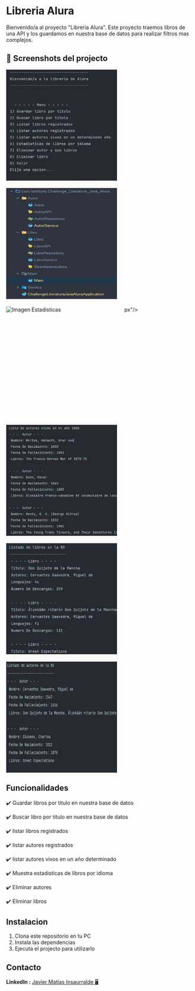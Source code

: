 # Libreria Alura 

Bienvenido/a al proyecto "Libreria Alura".
Este proyecto traemos libros de una API y los guardamos en nuestra base de datos para realizar filtros mas complejos.

## :camera_flash: Screenshots del projecto 
<div style="display: flex; flex-wrap: wrap; gap: 20px;">
<img alt="Imagen Menu Projecto" height="300px" src="/src/main/resources/static/Screenshots/MenuLiteratura.JPG" width="300px"/>
<img alt="Imagen Package" height="300px" src="/src/main/resources/static/Screenshots/PackageByFeature.JPG" width="300px"/>
<img alt="Imagen Estadisticas" height="300px" src="/static/Screenshots/Estadisticas.JPG" width="300px"/>px"/>
<img alt="Imagen De Autores Vivos En Un Año" height="300px" src="/src/main/resources/static/Screenshots/autoresVivos.JPG" width="300px"/>
<img alt="Imagen listado de libros" height="300px" src="/src/main/resources/static/Screenshots/listadoDeLibros.JPG" width="300px"/>
<img alt="Imagen listado de autores" height="300px" src="/src/main/resources/static/Screenshots/litadodeautores.JPG" width="300px"/>
</div>




##  Funcionalidades

:heavy_check_mark: Guardar libros por titulo en nuestra base de datos 

:heavy_check_mark: Buscar libro por titulo en nuestra base de datos

:heavy_check_mark: listar libros registrados

:heavy_check_mark: listar autores registrados

:heavy_check_mark: listar autores vivos en un año determinado

:heavy_check_mark: Muestra estadisticas de libros por idioma

:heavy_check_mark: Eliminar autores

:heavy_check_mark: Eliminar libros


## Instalacion

1. Clona este repositorio en tu PC
2. Instala las dependencias
3. Ejecuta el projecto para utilizarlo
   


## Contacto

**LinkedIn :** [Javier Matias Insaurralde :desktop_computer:](https://www.linkedin.com/in/javier-matias-insaurralde-3aa783274/)
